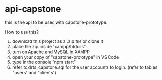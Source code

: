 # api-capstone
this is the api to be used with capstone-prototype.

How to use this?
1) download this project as a .zip file or clone it
2) place the zip inside "xampp/htdocs"
3) turn on Apache and MySQL in XAMPP
4) open your copy of "capstone-prototype" in VS Code
5) type in the console "npm start"
6) refer to drts_capstone.sql for the user accounts to login. (refer to tables "users" and "clients") 
